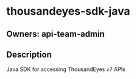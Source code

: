 # thousandeyes-sdk-java

## Owners: api-team-admin

## Description

Java SDK for accessing ThousandEyes v7 APIs
